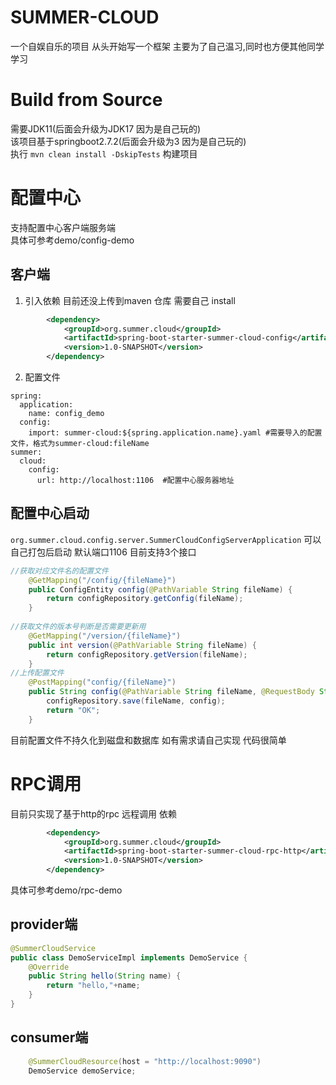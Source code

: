 # SUMMER-CLOUD
一个自娱自乐的项目 从头开始写一个框架 主要为了自己温习,同时也方便其他同学学习
# Build from Source
需要JDK11(后面会升级为JDK17 因为是自己玩的)  
该项目基于springboot2.7.2(后面会升级为3 因为是自己玩的)  
执行 `mvn clean install -DskipTests` 构建项目

# 配置中心
支持配置中心客户端服务端  
具体可参考demo/config-demo

## 客户端
1. 引入依赖 目前还没上传到maven 仓库 需要自己 install
```xml
		<dependency>
			<groupId>org.summer.cloud</groupId>
			<artifactId>spring-boot-starter-summer-cloud-config</artifactId>
			<version>1.0-SNAPSHOT</version>
		</dependency>
```
2. 配置文件
```
spring:
  application:
    name: config_demo
  config:
    import: summer-cloud:${spring.application.name}.yaml #需要导入的配置文件，格式为summer-cloud:fileName
summer:
  cloud:
    config:
      url: http://localhost:1106  #配置中心服务器地址
```
## 配置中心启动
`org.summer.cloud.config.server.SummerCloudConfigServerApplication` 可以自己打包后启动
默认端口1106
目前支持3个接口
```java
//获取对应文件名的配置文件
    @GetMapping("/config/{fileName}")
    public ConfigEntity config(@PathVariable String fileName) {
        return configRepository.getConfig(fileName);
    }
    
//获取文件的版本号判断是否需要更新用
    @GetMapping("/version/{fileName}")
    public int version(@PathVariable String fileName) {
        return configRepository.getVersion(fileName);
    }
//上传配置文件
    @PostMapping("config/{fileName}")
    public String config(@PathVariable String fileName, @RequestBody String config) {
        configRepository.save(fileName, config);
        return "OK";
    }
```
目前配置文件不持久化到磁盘和数据库 如有需求请自己实现 代码很简单

# RPC调用
目前只实现了基于http的rpc 远程调用
依赖
```xml
		<dependency>
			<groupId>org.summer.cloud</groupId>
			<artifactId>spring-boot-starter-summer-cloud-rpc-http</artifactId>
			<version>1.0-SNAPSHOT</version>
		</dependency>
```
具体可参考demo/rpc-demo
## provider端
```java
@SummerCloudService
public class DemoServiceImpl implements DemoService {
	@Override
	public String hello(String name) {
		return "hello,"+name;
	}
}
```
## consumer端
```java
	@SummerCloudResource(host = "http://localhost:9090")
	DemoService demoService;
```
